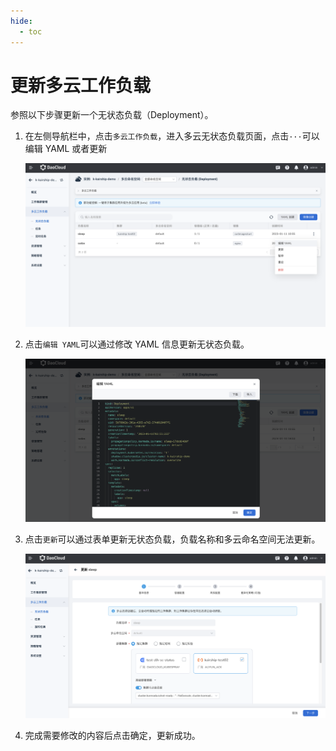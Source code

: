 ```yaml
---
hide:
  - toc
---
```


# 更新多云工作负载

参照以下步骤更新一个无状态负载（Deployment）。

1. 在左侧导航栏中，点击`多云工作负载`，进入多云无状态负载页面，点击`···`可以编辑 YAML 或者更新

    ![更新无状态负载](../images/up-deploy01.png)

2. 点击`编辑 YAML`可以通过修改 YAML 信息更新无状态负载。

    ![编辑 YAML](../images/up-deploy02.png)

3. 点击`更新`可以通过表单更新无状态负载，负载名称和多云命名空间无法更新。

    ![表单更新](../images/up-deploy03.png)
   
4. 完成需要修改的内容后点击确定，更新成功。
